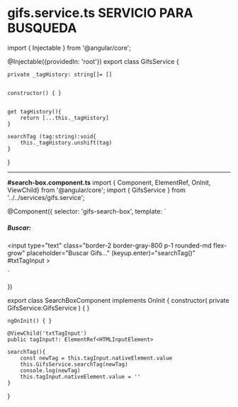 # gifs.service.ts      SERVICIO PARA BUSQUEDA
import { Injectable } from '@angular/core';

@Injectable({providedIn: 'root'})
export class GifsService {

    private _tagHistory: string[]= []


    constructor() { }
    

    get tagHistory(){
        return [...this._tagHistory]
    }

    searchTag (tag:string):void{
        this._tagHistory.unshift(tag)
    }

}


****************************************

**#search-box.component.ts**
import { Component, ElementRef, OnInit, ViewChild} from '@angular/core';
import { GifsService } from '../../services/gifs.service';

@Component({
    selector: 'gifs-search-box',
    template: `
        <div class="flex flex-col p-2 m-2 w-full">
        <h5>Buscar: </h5>
        <input type="text"
            class="border-2 border-gray-800 p-1 rounded-md flex-grow"
            placeholder="Buscar Gifs..." 
            (keyup.enter)="searchTag()"
            #txtTagInput
        >
        </div>

    `
})

export class SearchBoxComponent implements OnInit {
    constructor( private GifsService:GifsService ) { }

    ngOnInit() { }

    @ViewChild('txtTagInput')
    public tagInput!: ElementRef<HTMLInputElement>

    searchTag(){
        const newTag = this.tagInput.nativeElement.value
        this.GifsService.searchTag(newTag)
        console.log(newTag)
        this.tagInput.nativeElement.value = ''
    }

}
